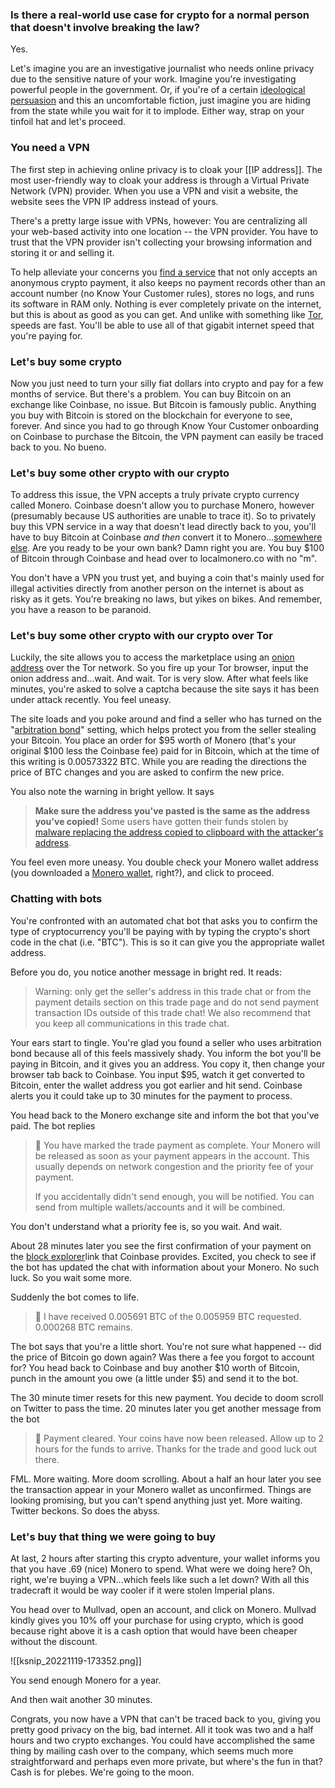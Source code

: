 ### Is there a real-world use case for crypto for a normal person that doesn't involve breaking the law? 

Yes.

Let's imagine you are an investigative journalist who needs online privacy due to the sensitive nature of your work. Imagine you're investigating powerful people in the government. Or, if you're of a certain [ideological persuasion](https://www.unqualified-reservations.org/2009/01/gentle-introduction-to-unqualified/#cha-0_footnote-5) and this an uncomfortable fiction, just imagine you are hiding from the state while you wait for it to implode. Either way, strap on your tinfoil hat and let's proceed.

### You need a VPN

The first step in achieving online privacy is to cloak your [[IP address]]. The most user-friendly way to cloak your address is through a Virtual Private Network (VPN) provider. When you use a VPN and visit a website, the website sees the VPN IP address instead of yours.

There's a pretty large issue with VPNs, however: You are centralizing all your web-based activity into one location -- the VPN provider. You have to trust that the VPN provider isn't collecting your browsing information and storing it or and selling it.

To help alleviate your concerns you [find a service](https://mullvad.net/en/servers/) that not only accepts an anonymous crypto payment, it also keeps no payment records other than an account number (no Know Your Customer rules), stores no logs, and runs its software in RAM only. Nothing is ever completely private on the internet, but this is about as good as you can get. And unlike with something like [Tor](https://www.torproject.org/), speeds are fast. You'll be able to use all of that gigabit internet speed that you're paying for.

### Let's buy some crypto

Now you just need to turn your silly fiat dollars into crypto and pay for a few months of service. But there's a problem. You can buy Bitcoin on an exchange like Coinbase, no issue. But Bitcoin is famously public. Anything you buy with Bitcoin is stored on the blockchain for everyone to see, forever. And since you had to go through Know Your Customer onboarding on Coinbase to purchase the Bitcoin, the VPN payment can easily be traced back to you. No bueno.

### Let's buy some other crypto with our crypto

To address this issue, the VPN accepts a truly private crypto currency called Monero. Coinbase doesn't allow you to purchase Monero, however (presumably because US authorities are unable to trace it). So to privately buy this VPN service in a way that doesn't lead directly back to you, you'll have to buy Bitcoin at Coinbase *and then* convert it to Monero...[somewhere else](https://localmonero.co/). Are you ready to be your own bank? Damn right you are. You buy $100 of Bitcoin through Coinbase and head over to localmonero.co with no "m".

You don't have a VPN you trust yet, and buying a coin that's mainly used for illegal activities directly from another person on the internet is about as risky as it gets. You're breaking no laws, but yikes on bikes. And remember, you have a reason to be paranoid. 

### Let's buy some other crypto with our crypto over Tor

Luckily, the site allows you to access the marketplace using an [onion address](http://nehdddktmhvqklsnkjqcbpmb63htee2iznpcbs5tgzctipxykpj6yrid.onion/) over the Tor network. So you fire up your Tor browser, input the onion address and...wait. And wait. Tor is very slow. After what feels like minutes, you're asked to solve a captcha because the site says it has been under attack recently. You feel uneasy. 

The site loads and you poke around and find a seller who has turned on the "[arbitration bond](http://nehdddktmhvqklsnkjqcbpmb63htee2iznpcbs5tgzctipxykpj6yrid.onion/nojs/faq#protection)" setting, which helps protect you from the seller stealing your Bitcoin. You place an order for $95 worth of Monero (that's your original $100 less the Coinbase fee) paid for in Bitcoin, which at the time of this writing is 0.00573322 BTC. While you are reading the directions the price of BTC changes and you are asked to confirm the new price.

You also note the warning in bright yellow. It says

>**Make sure the address you've pasted is the same as the address you've copied!** Some users have gotten their funds stolen by [malware replacing the address copied to clipboard with the attacker's address](https://reddit.com/r/Monero/comments/mcvuxc/beware_crypto_stealing_malware/).

You feel even more uneasy. You double check your Monero wallet address (you downloaded a [Monero wallet](https://www.getmonero.org/downloads/), right?), and click to proceed. 

### Chatting with bots

You're confronted with an automated chat bot that asks you to confirm the type of cryptocurrency you'll be paying with by typing the crypto's short code in the chat (i.e. "BTC"). This is so it can give you the appropriate wallet address. 

Before you do, you notice another message in bright red. It reads:

> Warning: only get the seller's address in this trade chat or from the payment details section on this trade page and do not send payment transaction IDs outside of this trade chat! We also recommend that you keep all communications in this trade chat.

Your ears start to tingle. You're glad you found a seller who uses arbitration bond because all of this feels massively shady. You inform the bot you'll be paying in Bitcoin, and it gives you an address. You copy it, then change your browser tab back to Coinbase. You input $95, watch it get converted to Bitcoin, enter the wallet address you got earlier and hit send. Coinbase alerts you it could take up to 30 minutes for the payment to process.

You head back to the Monero exchange site and inform the bot that you've paid. The bot replies

> 🤖 You have marked the trade payment as complete. Your Monero will be released as soon as your payment appears in the account. This usually depends on network congestion and the priority fee of your payment.  
> 
> If you accidentally didn't send enough, you will be notified. You can send from multiple wallets/accounts and it will be combined.

You don't understand what a priority fee is, so you wait. And wait.

About 28 minutes later you see the first confirmation of your payment on the [block explorer](https://www.blockchain.com)link that Coinbase provides. Excited, you check to see if the bot has updated the chat with information about your Monero. No such luck. So you wait some more.

Suddenly the bot comes to life.

>🤖 I have received 0.005691 BTC of the 0.005959 BTC requested.  
   0.000268 BTC remains.

The bot says that you're a little short. You're not sure what happened -- did the price of Bitcoin go down again? Was there a fee you forgot to account for? You head back to Coinbase and buy another $10 worth of Bitcoin, punch in the amount you owe (a little under $5) and send it to the bot.

The 30 minute timer resets for this new payment. You decide to doom scroll on Twitter to pass the time. 20 minutes later you get another message from the bot

> 🤖 Payment cleared. Your coins have now been released. Allow up to 2 hours for the funds to arrive. Thanks for the trade and good luck out there.

FML. More waiting. More doom scrolling. About a half an hour later you see the transaction appear in your Monero wallet as unconfirmed. Things are looking promising, but you can't spend anything just yet. More waiting. Twitter beckons. So does the abyss.

### Let's buy that thing we were going to buy

At last, 2 hours after starting this crypto adventure, your wallet informs you that you have .69 (nice) Monero to spend. What were we doing here? Oh, right, we're buying a VPN...which feels like such a let down? With all this tradecraft it would be way cooler if it were stolen Imperial plans.

You head over to Mullvad, open an account, and click on Monero. Mullvad kindly gives you 10% off your purchase for using crypto, which is good because right above it is a cash option that would have been cheaper without the discount. 

![[ksnip_20221119-173352.png]]

You send enough Monero for a year. 

And then wait another 30 minutes.

Congrats, you now have a VPN that can't be traced back to you, giving you pretty good privacy on the big, bad internet. All it took was two and a half hours and two crypto exchanges. You could have accomplished the same thing by mailing cash over to the company, which seems much more straightforward and perhaps even more private, but where's the fun in that? Cash is for plebes. We're going to the moon.



